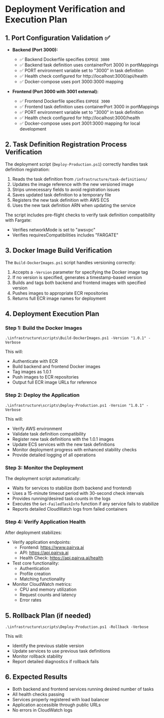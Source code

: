 # Deployment Verification and Execution Plan

## 1. Port Configuration Validation ✅

- **Backend (Port 3000):**
  - ✅ Backend Dockerfile specifies `EXPOSE 3000`
  - ✅ Backend task definition uses containerPort 3000 in portMappings
  - ✅ PORT environment variable set to "3000" in task definition
  - ✅ Health check configured for http://localhost:3000/api/health
  - ✅ Docker-compose uses port 3000:3000 mapping

- **Frontend (Port 3000 with 3001 external):**
  - ✅ Frontend Dockerfile specifies `EXPOSE 3000`
  - ✅ Frontend task definition uses containerPort 3000 in portMappings
  - ✅ PORT environment variable set to "3000" in task definition
  - ✅ Health check configured for http://localhost:3000/health
  - ✅ Docker-compose uses port 3001:3000 mapping for local development

## 2. Task Definition Registration Process Verification

The deployment script (`Deploy-Production.ps1`) correctly handles task definition registration:

1. Reads the task definition from `/infrastructure/task-definitions/`
2. Updates the image reference with the new versioned image
3. Strips unnecessary fields to avoid registration issues
4. Saves updated task definition to a temporary file
5. Registers the new task definition with AWS ECS
6. Uses the new task definition ARN when updating the service

The script includes pre-flight checks to verify task definition compatibility with Fargate:
- Verifies networkMode is set to "awsvpc"
- Verifies requiresCompatibilities includes "FARGATE"

## 3. Docker Image Build Verification

The `Build-DockerImages.ps1` script handles versioning correctly:

1. Accepts a `-Version` parameter for specifying the Docker image tag
2. If no version is specified, generates a timestamp-based version
3. Builds and tags both backend and frontend images with specified version
4. Pushes images to appropriate ECR repositories
5. Returns full ECR image names for deployment

## 4. Deployment Execution Plan

### Step 1: Build the Docker Images
```
.\infrastructure\scripts\Build-DockerImages.ps1 -Version "1.0.1" -Verbose
```
This will:
- Authenticate with ECR
- Build backend and frontend Docker images
- Tag images as 1.0.1
- Push images to ECR repositories
- Output full ECR image URLs for reference

### Step 2: Deploy the Application
```
.\infrastructure\scripts\Deploy-Production.ps1 -Version "1.0.1" -Verbose
```
This will:
- Verify AWS environment 
- Validate task definition compatibility
- Register new task definitions with the 1.0.1 images
- Update ECS services with the new task definitions
- Monitor deployment progress with enhanced stability checks
- Provide detailed logging of all operations

### Step 3: Monitor the Deployment
The deployment script automatically:
- Waits for services to stabilize (both backend and frontend)
- Uses a 15-minute timeout period with 30-second check intervals
- Provides running/desired task counts in the logs
- Executes the `Get-FailedTaskInfo` function if any service fails to stabilize
- Reports detailed CloudWatch logs from failed containers

### Step 4: Verify Application Health
After deployment stabilizes:
- Verify application endpoints:
  - Frontend: https://www.pairva.ai
  - API: https://api.pairva.ai
  - Health Check: https://api.pairva.ai/health
- Test core functionality:
  - Authentication
  - Profile creation
  - Matching functionality
- Monitor CloudWatch metrics:
  - CPU and memory utilization
  - Request counts and latency
  - Error rates

## 5. Rollback Plan (if needed)
```
.\infrastructure\scripts\Deploy-Production.ps1 -Rollback -Verbose
```
This will:
- Identify the previous stable version
- Update services to use previous task definitions
- Monitor rollback stability
- Report detailed diagnostics if rollback fails

## 6. Expected Results
- Both backend and frontend services running desired number of tasks
- All health checks passing
- Services properly registered with load balancer
- Application accessible through public URLs
- No errors in CloudWatch logs